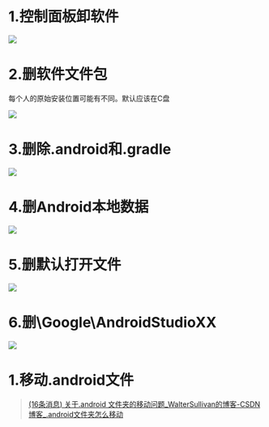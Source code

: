 # 1.控制面板卸软件

![](/images/51179995abfb99b861e281f1512f0628.png)

# 2.删软件文件包

每个人的原始安装位置可能有不同。默认应该在C盘

![](/images/e70295d2c2fd52dddfb859aa592efca5.png)

# 3.删除.android和.gradle

![](/images/11b7155a53eb0cebce986633a8d611f2.png)

# 4.删Android本地数据

![](/images/3a1827195c837f7da15df9ecc0defdda.png)

# 5.删默认打开文件

![](/images/21b63229cbc8f08625f7437f5572c041.png)

# 6.删\Google\AndroidStudioXX

![](/images/f53b159d3d3245d85e239cdc6e0b0530.png)

# 1.移动.android文件

> [(16条消息) 关于.android 文件夹的移动问题_WalterSullivan的博客-CSDN博客_.android文件夹怎么移动](https://blog.csdn.net/JojoBiid/article/details/90708948)

